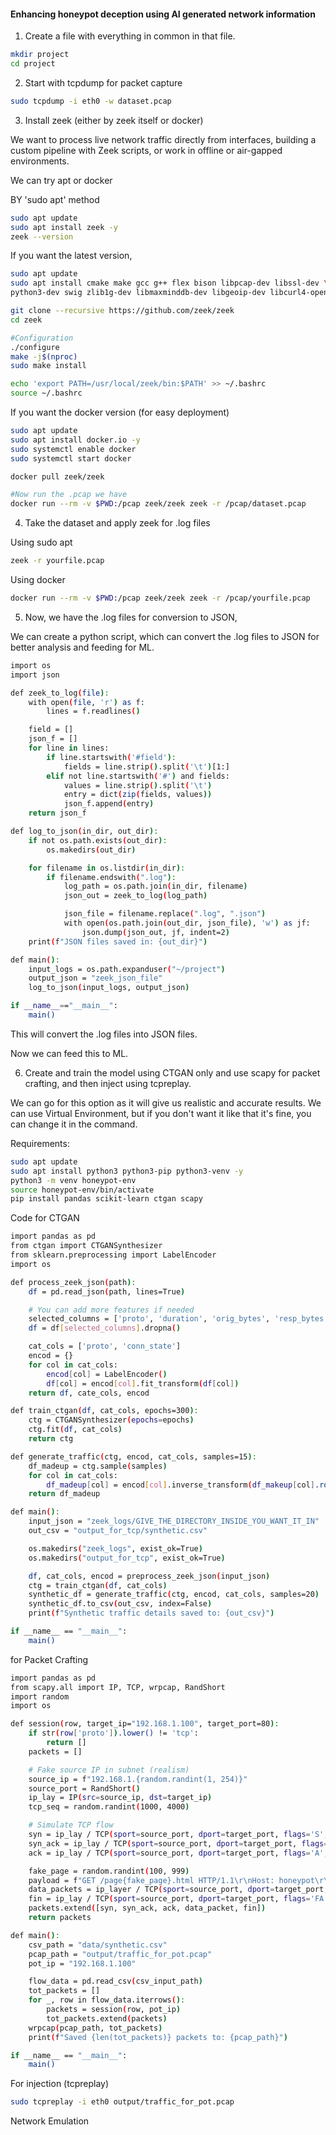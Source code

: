 #### Enhancing honeypot deception using AI generated network information

1) Create a file with everything in common in that file.
```bash
mkdir project
cd project
````

2) Start with tcpdump for packet capture
```bash
sudo tcpdump -i eth0 -w dataset.pcap
````

3) Install zeek (either by zeek itself or docker)

We want to process live network traffic directly from interfaces, building a custom pipeline with Zeek scripts, or work in offline or air-gapped environments.

We can try apt or docker

BY 'sudo apt' method

````bash
sudo apt update
sudo apt install zeek -y
zeek --version
````

If you want the latest version,

````bash
sudo apt update
sudo apt install cmake make gcc g++ flex bison libpcap-dev libssl-dev \
python3-dev swig zlib1g-dev libmaxminddb-dev libgeoip-dev libcurl4-openssl-dev git -y

git clone --recursive https://github.com/zeek/zeek
cd zeek

#Configuration
./configure
make -j$(nproc)
sudo make install

echo 'export PATH=/usr/local/zeek/bin:$PATH' >> ~/.bashrc
source ~/.bashrc
````
If you want the docker version (for easy deployment)

````bash
sudo apt update
sudo apt install docker.io -y
sudo systemctl enable docker
sudo systemctl start docker

docker pull zeek/zeek

#Now run the .pcap we have
docker run --rm -v $PWD:/pcap zeek/zeek zeek -r /pcap/dataset.pcap
````

4) Take the dataset and apply zeek for .log files

Using sudo apt
````bash
zeek -r yourfile.pcap
````

Using docker
````bash
docker run --rm -v $PWD:/pcap zeek/zeek zeek -r /pcap/yourfile.pcap
````

5) Now, we have the .log files for conversion to JSON,

We can create a python script, which can convert the .log files to JSON for better analysis and feeding for ML.
````bash
import os
import json

def zeek_to_log(file):
    with open(file, 'r') as f:
        lines = f.readlines()

    field = []
    json_f = []
    for line in lines:
        if line.startswith('#field'):
            fields = line.strip().split('\t')[1:]
        elif not line.startswith('#') and fields:
            values = line.strip().split('\t')
            entry = dict(zip(fields, values))
            json_f.append(entry)
    return json_f

def log_to_json(in_dir, out_dir):
    if not os.path.exists(out_dir):
        os.makedirs(out_dir)

    for filename in os.listdir(in_dir):
        if filename.endswith(".log"):
            log_path = os.path.join(in_dir, filename)
            json_out = zeek_to_log(log_path)

            json_file = filename.replace(".log", ".json")
            with open(os.path.join(out_dir, json_file), 'w') as jf:
                json.dump(json_out, jf, indent=2)
    print(f"JSON files saved in: {out_dir}")

def main():
    input_logs = os.path.expanduser("~/project")       
    output_json = "zeek_json_file"
    log_to_json(input_logs, output_json)

if __name__=="__main__":
    main()
````

This will convert the .log files into JSON files.

Now we can feed this to ML.

6) Create and train the model using CTGAN only and use scapy for packet crafting, and then inject using tcpreplay.

We can go for this option as it will give us realistic and accurate results.
We can use Virtual Environment, but if you don't want it like that it's fine, you can change it in the command.

Requirements:
````bash
sudo apt update
sudo apt install python3 python3-pip python3-venv -y
python3 -m venv honeypot-env
source honeypot-env/bin/activate
pip install pandas scikit-learn ctgan scapy
````

Code for CTGAN
````bash
import pandas as pd
from ctgan import CTGANSynthesizer
from sklearn.preprocessing import LabelEncoder
import os

def process_zeek_json(path):
    df = pd.read_json(path, lines=True)

    # You can add more features if needed
    selected_columns = ['proto', 'duration', 'orig_bytes', 'resp_bytes', 'conn_state']
    df = df[selected_columns].dropna()

    cat_cols = ['proto', 'conn_state']
    encod = {}
    for col in cat_cols:
        encod[col] = LabelEncoder()
        df[col] = encod[col].fit_transform(df[col])
    return df, cate_cols, encod

def train_ctgan(df, cat_cols, epochs=300):
    ctg = CTGANSynthesizer(epochs=epochs)
    ctg.fit(df, cat_cols)
    return ctg

def generate_traffic(ctg, encod, cat_cols, samples=15):
    df_madeup = ctg.sample(samples)
    for col in cat_cols:
        df_madeup[col] = encod[col].inverse_transform(df_makeup[col].round().astype(int))
    return df_madeup

def main():
    input_json = "zeek_logs/GIVE_THE_DIRECTORY_INSIDE_YOU_WANT_IT_IN"
    out_csv = "output_for_tcp/synthetic.csv"

    os.makedirs("zeek_logs", exist_ok=True)
    os.makedirs("output_for_tcp", exist_ok=True)

    df, cat_cols, encod = preprocess_zeek_json(input_json)
    ctg = train_ctgan(df, cat_cols)
    synthetic_df = generate_traffic(ctg, encod, cat_cols, samples=20)
    synthetic_df.to_csv(out_csv, index=False)
    print(f"Synthetic traffic details saved to: {out_csv}")

if __name__ == "__main__":
    main()
````

for Packet Crafting
````bash
import pandas as pd
from scapy.all import IP, TCP, wrpcap, RandShort
import random
import os

def session(row, target_ip="192.168.1.100", target_port=80):
    if str(row['proto']).lower() != 'tcp':
        return []  
    packets = []

    # Fake source IP in subnet (realism)
    source_ip = f"192.168.1.{random.randint(1, 254)}"
    source_port = RandShort()
    ip_lay = IP(src=source_ip, dst=target_ip)
    tcp_seq = random.randint(1000, 4000)

    # Simulate TCP flow
    syn = ip_lay / TCP(sport=source_port, dport=target_port, flags='S', seq=tcp_seq)
    syn_ack = ip_lay / TCP(sport=source_port, dport=target_port, flags='SA', seq=tcp_seq + 1, ack=tcp_seq + 1)
    ack = ip_lay / TCP(sport=source_port, dport=target_port, flags='A', seq=tcp_seq + 1, ack=syn_ack.seq + 1)

    fake_page = random.randint(100, 999)
    payload = f"GET /page{fake_page}.html HTTP/1.1\r\nHost: honeypot\r\n\r\n"
    data_packets = ip_layer / TCP(sport=source_port, dport=target_port, flags='PA',seq=ack.seq, ack=ack.ack) / payload
    fin = ip_lay / TCP(sport=source_port, dport=target_port, flags='FA',seq=data_packets.seq + len(payload), ack=data_packets.ack)
    packets.extend([syn, syn_ack, ack, data_packet, fin])
    return packets

def main():
    csv_path = "data/synthetic.csv"         
    pcap_path = "output/traffic_for_pot.pcap"
    pot_ip = "192.168.1.100"                       

    flow_data = pd.read_csv(csv_input_path)
    tot_packets = []
    for _, row in flow_data.iterrows():
        packets = session(row, pot_ip)
        tot_packets.extend(packets)
    wrpcap(pcap_path, tot_packets)
    print(f"Saved {len(tot_packets)} packets to: {pcap_path}")

if __name__ == "__main__":
    main()
````

For injection (tcpreplay)

````bash
sudo tcpreplay -i eth0 output/traffic_for_pot.pcap
````

Network Emulation




